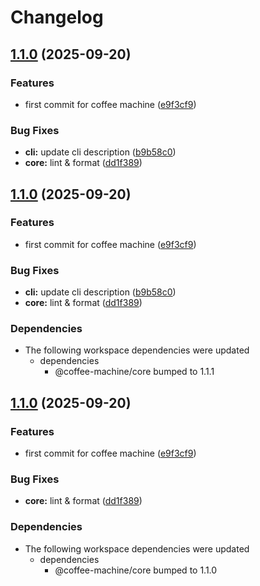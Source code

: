 # Changelog

## [1.1.0](https://github.com/Pkcarreno/coffeemachine/compare/cli-v1.0.0...cli-v1.1.0) (2025-09-20)


### Features

* first commit for coffee machine ([e9f3cf9](https://github.com/Pkcarreno/coffeemachine/commit/e9f3cf9e58f26458ce85846b2454a678e540ffab))


### Bug Fixes

* **cli:** update cli description ([b9b58c0](https://github.com/Pkcarreno/coffeemachine/commit/b9b58c05e1f248412d12a7c26067f476e6048cff))
* **core:** lint & format ([dd1f389](https://github.com/Pkcarreno/coffeemachine/commit/dd1f3893789a9ecf320e77806fdc944ce1770a1f))

## [1.1.0](https://github.com/Pkcarreno/coffeemachine/compare/cli-v1.0.0...cli-v1.1.0) (2025-09-20)


### Features

* first commit for coffee machine ([e9f3cf9](https://github.com/Pkcarreno/coffeemachine/commit/e9f3cf9e58f26458ce85846b2454a678e540ffab))


### Bug Fixes

* **cli:** update cli description ([b9b58c0](https://github.com/Pkcarreno/coffeemachine/commit/b9b58c05e1f248412d12a7c26067f476e6048cff))
* **core:** lint & format ([dd1f389](https://github.com/Pkcarreno/coffeemachine/commit/dd1f3893789a9ecf320e77806fdc944ce1770a1f))


### Dependencies

* The following workspace dependencies were updated
  * dependencies
    * @coffee-machine/core bumped to 1.1.1

## [1.1.0](https://github.com/Pkcarreno/coffeemachine/compare/cli-v1.0.0...cli-v1.1.0) (2025-09-20)


### Features

* first commit for coffee machine ([e9f3cf9](https://github.com/Pkcarreno/coffeemachine/commit/e9f3cf9e58f26458ce85846b2454a678e540ffab))


### Bug Fixes

* **core:** lint & format ([dd1f389](https://github.com/Pkcarreno/coffeemachine/commit/dd1f3893789a9ecf320e77806fdc944ce1770a1f))


### Dependencies

* The following workspace dependencies were updated
  * dependencies
    * @coffee-machine/core bumped to 1.1.0
